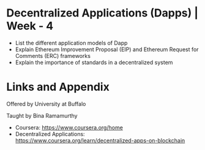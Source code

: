 # Decentralized Applications (Dapps) | Week - 4


* List the different application models of Dapp
* Explain Ethereum Improvement Proposal (EIP) and Ethereum Request for Comments (ERC) frameworks
* Explain the importance of standards in a decentralized system


Links and Appendix
========================================================
Offered by University at Buffalo

Taught by Bina Ramamurthy


- Coursera: https://www.coursera.org/home
- Decentralized Applications: https://www.coursera.org/learn/decentralized-apps-on-blockchain

